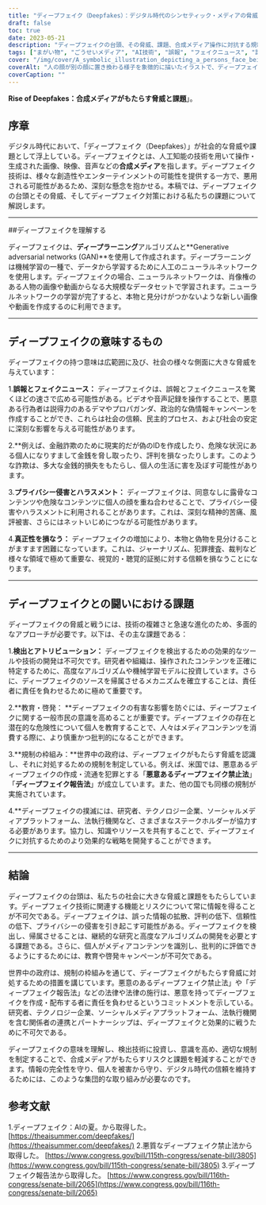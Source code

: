 ```yaml
---
title: "ディープフェイク（Deepfakes）：デジタル時代のシンセティック・メディアの脅威と課題"
draft: false
toc: true
date: 2023-05-21
description: "ディープフェイクの台頭、その脅威、課題、合成メディア操作に対抗する規制措置などを探る。"
tags: ["まがい物", "ごうせいメディア", "AI技術", "誤報", "フェイクニュース", "詐欺", "プライバシー侵害", "ディープフェイクディテクション", "規制の枠組み", "教育", "意識", "デジタル時代", "技術", "社会", "課題", "脅威", "ディープフェイク対策", "アカウンタビリティ", "コラボレーション", "アドバンストアルゴリズム"]
cover: "/img/cover/A_symbolic_illustration_depicting_a_persons_face_being_replicated.png"
coverAlt: "人の顔が別の顔に置き換わる様子を象徴的に描いたイラストで、ディープフェイクの欺瞞性とデジタルメディア操作の課題を表現しています。"
coverCaption: ""
---
```


**Rise of Deepfakes：合成メディアがもたらす脅威と課題**」。

## 序章

デジタル時代において、「ディープフェイク（Deepfakes）」が社会的な脅威や課題として浮上している。ディープフェイクとは、人工知能の技術を用いて操作・生成された画像、映像、音声などの**合成メディア**を指します。ディープフェイク技術は、様々な創造性やエンターテインメントの可能性を提供する一方で、悪用される可能性があるため、深刻な懸念を抱かせる。本稿では、ディープフェイクの台頭とその脅威、そしてディープフェイク対策における私たちの課題について解説します。

______

##ディープフェイクを理解する

ディープフェイクは、**ディープラーニング**アルゴリズムと**Generative adversarial networks (GAN)**を使用して作成されます。ディープラーニングは機械学習の一種で、データから学習するために人工のニューラルネットワークを使用します。ディープフェイクの場合、ニューラルネットワークは、肖像権のある人物の画像や動画からなる大規模なデータセットで学習されます。ニューラルネットワークの学習が完了すると、本物と見分けがつかないような新しい画像や動画を作成するのに利用できます。

______

## ディープフェイクの意味するもの

ディープフェイクの持つ意味は広範囲に及び、社会の様々な側面に大きな脅威を与えています：

1.**誤報とフェイクニュース：** ディープフェイクは、誤報とフェイクニュースを驚くほどの速さで広める可能性がある。ビデオや音声記録を操作することで、悪意ある行為者は説得力のあるデマやプロパガンダ、政治的な偽情報キャンペーンを作成することができ、これらは社会の信頼、民主的プロセス、および社会の安定に深刻な影響を与える可能性があります。

2.**例えば、金融詐欺のために現実的だが偽のIDを作成したり、危険な状況にある個人になりすまして金銭を脅し取ったり、評判を損なったりします。このような詐欺は、多大な金銭的損失をもたらし、個人の生活に害を及ぼす可能性があります。

3.**プライバシー侵害とハラスメント：** ディープフェイクは、同意なしに露骨なコンテンツや危険なコンテンツに個人の顔を重ね合わせることで、プライバシー侵害やハラスメントに利用されることがあります。これは、深刻な精神的苦痛、風評被害、さらにはネットいじめにつながる可能性があります。

4.**真正性を損なう：** ディープフェイクの増加により、本物と偽物を見分けることがますます困難になっています。これは、ジャーナリズム、犯罪捜査、裁判など様々な領域で極めて重要な、視覚的・聴覚的証拠に対する信頼を損なうことになります。

______

## ディープフェイクとの闘いにおける課題

ディープフェイクの脅威と戦うには、技術の複雑さと急速な進化のため、多面的なアプローチが必要です。以下は、その主な課題である：

1.**検出とアトリビューション：** ディープフェイクを検出するための効果的なツールや技術の開発は不可欠です。研究者や組織は、操作されたコンテンツを正確に特定するために、高度なアルゴリズムや機械学習モデルに投資しています。さらに、ディープフェイクのソースを帰属させるメカニズムを確立することは、責任者に責任を負わせるために極めて重要です。

2.**教育・啓発： **ディープフェイクの有害な影響を防ぐには、ディープフェイクに関する一般市民の意識を高めることが重要です。ディープフェイクの存在と潜在的な危険性について個人を教育することで、人々はメディアコンテンツを消費する際に、より慎重かつ批判的になることができます。

3.**規制の枠組み：**世界中の政府は、ディープフェイクがもたらす脅威を認識し、それに対処するための規制を制定している。例えば、米国では、悪意あるディープフェイクの作成・流通を犯罪とする「**悪意あるディープフェイク禁止法**」「**ディープフェイク報告法**」が成立しています。また、他の国でも同様の規制が実施されています。

4.**ディープフェイクの撲滅には、研究者、テクノロジー企業、ソーシャルメディアプラットフォーム、法執行機関など、さまざまなステークホルダーが協力する必要があります。協力し、知識やリソースを共有することで、ディープフェイクに対抗するためのより効果的な戦略を開発することができます。

______

## 結論

ディープフェイクの台頭は、私たちの社会に大きな脅威と課題をもたらしています。ディープフェイク技術に関連する機能とリスクについて常に情報を得ることが不可欠である。ディープフェイクは、誤った情報の拡散、評判の低下、信頼性の低下、プライバシーの侵害を引き起こす可能性がある。ディープフェイクを検出し、帰属させることは、継続的な研究と高度なアルゴリズムの開発を必要とする課題である。さらに、個人がメディアコンテンツを識別し、批判的に評価できるようにするためには、教育や啓発キャンペーンが不可欠である。

世界中の政府は、規制の枠組みを通じて、ディープフェイクがもたらす脅威に対処するための措置を講じています。悪意のあるディープフェイク禁止法」や「ディープフェイク報告法」などの法律や法律の施行は、悪意を持ってディープフェイクを作成・配布する者に責任を負わせるというコミットメントを示している。研究者、テクノロジー企業、ソーシャルメディアプラットフォーム、法執行機関を含む関係者の連携とパートナーシップは、ディープフェイクと効果的に戦うために不可欠である。

ディープフェイクの意味を理解し、検出技術に投資し、意識を高め、適切な規制を制定することで、合成メディアがもたらすリスクと課題を軽減することができます。情報の完全性を守り、個人を被害から守り、デジタル時代の信頼を維持するためには、このような集団的な取り組みが必要なのです。

## 参考文献

1.ディープフェイク：AIの夏。から取得した。 [https://theaisummer.com/deepfakes/](https://theaisummer.com/deepfakes/)
2.悪質なディープフェイク禁止法から取得した。 [https://www.congress.gov/bill/115th-congress/senate-bill/3805](https://www.congress.gov/bill/115th-congress/senate-bill/3805)
3.ディープフェイク報告法から取得した。 [https://www.congress.gov/bill/116th-congress/senate-bill/2065](https://www.congress.gov/bill/116th-congress/senate-bill/2065)
